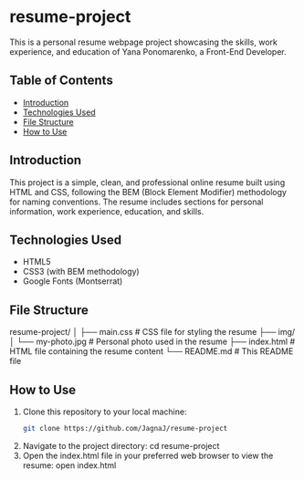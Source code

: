 # resume-project

This is a personal resume webpage project showcasing the skills, work experience, and education of Yana Ponomarenko, a Front-End Developer.

## Table of Contents

- [Introduction](#introduction)
- [Technologies Used](#technologies-used)
- [File Structure](#file-structure)
- [How to Use](#how-to-use)

## Introduction

This project is a simple, clean, and professional online resume built using HTML and CSS, following the BEM (Block Element Modifier) methodology for naming conventions. The resume includes sections for personal information, work experience, education, and skills.

## Technologies Used

- HTML5
- CSS3 (with BEM methodology)
- Google Fonts (Montserrat)

## File Structure

resume-project/
│
├── main.css # CSS file for styling the resume
├── img/
│ └── my-photo.jpg # Personal photo used in the resume
├── index.html # HTML file containing the resume content
└── README.md # This README file


## How to Use

1. Clone this repository to your local machine:
   ```bash
   git clone https://github.com/JagnaJ/resume-project
2. Navigate to the project directory:
   cd resume-project
3. Open the index.html file in your preferred web browser to view the resume:
   open index.html


